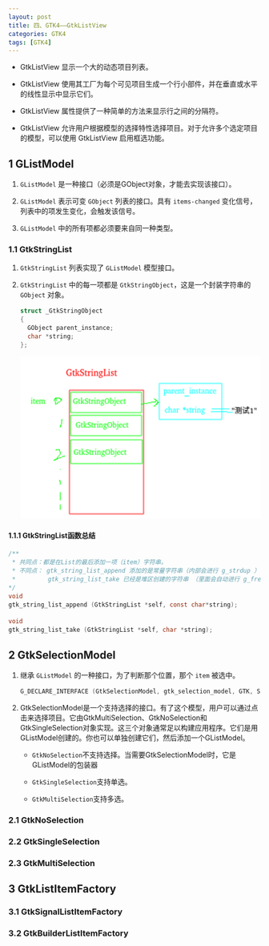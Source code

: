 ```yaml
---
layout: post
title: 四、GTK4——GtkListView
categories: GTK4
tags: [GTK4]
---
```


- GtkListView 显示一个大的动态项目列表。

- GtkListView 使用其工厂为每个可见项目生成一个行小部件，并在垂直或水平的线性显示中显示它们。

- GtkListView 属性提供了一种简单的方法来显示行之间的分隔符。

- GtkListView 允许用户根据模型的选择特性选择项目。对于允许多个选定项目的模型，可以使用 GtkListView 启用框选功能。

## 1 GListModel

1. `GListModel` 是一种接口（必须是GObject对象，才能去实现该接口）。

2. `GListModel` 表示可变 `GObject` 列表的接口。具有 `items-changed` 变化信号，列表中的项发生变化，会触发该信号。

3. `GListModel` 中的所有项都必须要来自同一种类型。

### 1.1 GtkStringList

1. `GtkStringList` 列表实现了 `GListModel` 模型接口。

2. `GtkStringList` 中的每一项都是 `GtkStringObject`，这是一个封装字符串的 `GObject` 对象。

    ```c
    struct _GtkStringObject
    {
      GObject parent_instance;
      char *string;
    };
    ```

    ![alt text](/assets/GTK4/06_GtkListView/image/image-20.png)

#### 1.1.1 GtkStringList函数总结
```c
/**
 * 共同点：都是在List的最后添加一项（item）字符串。
 * 不同点： gtk_string_list_append 添加的是常量字符串（内部会进行 g_strdup ）
 *         gtk_string_list_take 已经是堆区创建的字符串 （里面会自动进行 g_free，不需要我们释放）
*/
void 
gtk_string_list_append (GtkStringList *self, const char*string);

void 
gtk_string_list_take (GtkStringList *self, char *string);                                                 
```

## 2 GtkSelectionModel

1. 继承 `GListModel` 的一种接口，为了判断那个位置，那个 `item` 被选中。

    ```c
    G_DECLARE_INTERFACE (GtkSelectionModel, gtk_selection_model, GTK, SELECTION_MODEL, GListModel)
    ```

2. GtkSelectionModel是一个支持选择的接口。有了这个模型，用户可以通过点击来选择项目。它由GtkMultiSelection、GtkNoSelection和GtkSingleSelection对象实现。这三个对象通常足以构建应用程序。它们是用GListModel创建的。你也可以单独创建它们，然后添加一个GListModel。

    - `GtkNoSelection`不支持选择。当需要GtkSelectionModel时，它是GListModel的包装器
  
    - `GtkSingleSelection`支持单选。
  
    - `GtkMultiSelection`支持多选。
  

### 2.1 GtkNoSelection

### 2.2 GtkSingleSelection

### 2.3 GtkMultiSelection

## 3 GtkListItemFactory

### 3.1 GtkSignalListItemFactory

### 3.2 GtkBuilderListItemFactory